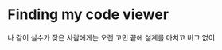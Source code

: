 # Finding my code viewer 

나 같이 실수가 잦은 사람에게는 오랜 고민 끝에 설계를 마치고 버그 없이 
<!--stackedit_data:
eyJoaXN0b3J5IjpbLTIwMDk2NjM4NzUsLTIwODg3NDY2MTJdfQ
==
-->